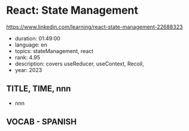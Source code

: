 # React: State Management

https://www.linkedin.com/learning/react-state-management-22688323

- duration: 01:49:00
- language: en
- topics: stateManagement, react
- rank: 4.95
- description: covers useReducer, useContext, Recoil,
- year: 2023

## TITLE, TIME, nnn

- nnn

## VOCAB - SPANISH

```
```
